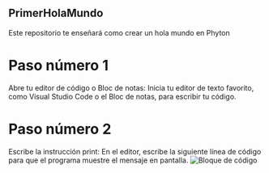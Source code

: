 ## PrimerHolaMundo
Este repositorio te enseñará como crear un hola mundo en Phyton
# Paso número 1
Abre tu editor de código o Bloc de notas: Inicia tu editor de texto favorito, como Visual Studio Code o el Bloc de notas, para escribir tu código.
# Paso número 2
Escribe la instrucción print: En el editor, escribe la siguiente línea de código para que el programa muestre el mensaje en pantalla.
![Bloque de código](../imagenes/CodPhyHM.jpg "Imagen del codigo en Phyton")
